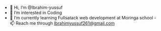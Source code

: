 - 👋 Hi, I’m @Ibrahim-yussuf
- 👀 I’m interested in Coding
- 🌱 I’m currently learning Fullsatack web development at Moringa school
-📫 Reach me through Ibrahimyussuf261@gmail.com

<!---
Ibrahim-yussuf/Ibrahim-yussuf is a ✨ special ✨ repository because its `README.md` (this file) appears on your GitHub profile.
You can click the Preview link to take a look at your changes.
--->

